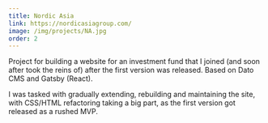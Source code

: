 ```yaml
---
title: Nordic Asia
link: https://nordicasiagroup.com/
image: /img/projects/NA.jpg
order: 2
---
```


Project for building a website for an investment fund that I joined (and soon after took the reins of) after the first version was released. Based on Dato CMS and Gatsby (React).

I was tasked with gradually extending, rebuilding and maintaining the site, with CSS/HTML refactoring taking a big part, as the first version got released as a rushed MVP.
